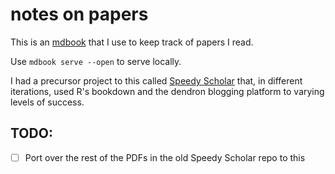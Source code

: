 # notes on papers 

This is an [mdbook](https://rust-lang.github.io/mdBook/) that I use to keep track of papers I read. 

Use `mdbook serve --open` to serve locally. 

I had a precursor project to this called [Speedy Scholar](https://github.com/deblnia/speedyscholar) that, in different iterations, used R's bookdown and the dendron blogging platform to varying levels of success. 

## TODO: 

- [ ] Port over the rest of the PDFs in the old Speedy Scholar repo to this 